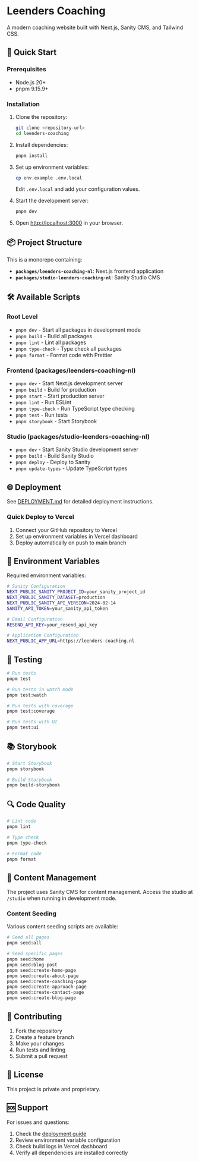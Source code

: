 # Leenders Coaching

A modern coaching website built with Next.js, Sanity CMS, and Tailwind CSS.

## 🚀 Quick Start

### Prerequisites

- Node.js 20+
- pnpm 9.15.9+

### Installation

1. Clone the repository:

   ```bash
   git clone <repository-url>
   cd leenders-coaching
   ```

2. Install dependencies:

   ```bash
   pnpm install
   ```

3. Set up environment variables:

   ```bash
   cp env.example .env.local
   ```

   Edit `.env.local` and add your configuration values.

4. Start the development server:

   ```bash
   pnpm dev
   ```

5. Open [http://localhost:3000](http://localhost:3000) in your browser.

## 📦 Project Structure

This is a monorepo containing:

- **`packages/leenders-coaching-nl`**: Next.js frontend application
- **`packages/studio-leenders-coaching-nl`**: Sanity Studio CMS

## 🛠️ Available Scripts

### Root Level

- `pnpm dev` - Start all packages in development mode
- `pnpm build` - Build all packages
- `pnpm lint` - Lint all packages
- `pnpm type-check` - Type check all packages
- `pnpm format` - Format code with Prettier

### Frontend (packages/leenders-coaching-nl)

- `pnpm dev` - Start Next.js development server
- `pnpm build` - Build for production
- `pnpm start` - Start production server
- `pnpm lint` - Run ESLint
- `pnpm type-check` - Run TypeScript type checking
- `pnpm test` - Run tests
- `pnpm storybook` - Start Storybook

### Studio (packages/studio-leenders-coaching-nl)

- `pnpm dev` - Start Sanity Studio development server
- `pnpm build` - Build Sanity Studio
- `pnpm deploy` - Deploy to Sanity
- `pnpm update-types` - Update TypeScript types

## 🌐 Deployment

See [DEPLOYMENT.md](./DEPLOYMENT.md) for detailed deployment instructions.

### Quick Deploy to Vercel

1. Connect your GitHub repository to Vercel
2. Set up environment variables in Vercel dashboard
3. Deploy automatically on push to main branch

## 🔧 Environment Variables

Required environment variables:

```bash
# Sanity Configuration
NEXT_PUBLIC_SANITY_PROJECT_ID=your_sanity_project_id
NEXT_PUBLIC_SANITY_DATASET=production
NEXT_PUBLIC_SANITY_API_VERSION=2024-02-14
SANITY_API_TOKEN=your_sanity_api_token

# Email Configuration
RESEND_API_KEY=your_resend_api_key

# Application Configuration
NEXT_PUBLIC_APP_URL=https://leenders-coaching.nl
```

## 🧪 Testing

```bash
# Run tests
pnpm test

# Run tests in watch mode
pnpm test:watch

# Run tests with coverage
pnpm test:coverage

# Run tests with UI
pnpm test:ui
```

## 📚 Storybook

```bash
# Start Storybook
pnpm storybook

# Build Storybook
pnpm build-storybook
```

## 🔍 Code Quality

```bash
# Lint code
pnpm lint

# Type check
pnpm type-check

# Format code
pnpm format
```

## 🚀 Content Management

The project uses Sanity CMS for content management. Access the studio at `/studio` when running in development mode.

### Content Seeding

Various content seeding scripts are available:

```bash
# Seed all pages
pnpm seed:all

# Seed specific pages
pnpm seed:home
pnpm seed:blog-post
pnpm seed:create-home-page
pnpm seed:create-about-page
pnpm seed:create-coaching-page
pnpm seed:create-approach-page
pnpm seed:create-contact-page
pnpm seed:create-blog-page
```

## 🤝 Contributing

1. Fork the repository
2. Create a feature branch
3. Make your changes
4. Run tests and linting
5. Submit a pull request

## 📄 License

This project is private and proprietary.

## 🆘 Support

For issues and questions:

1. Check the [deployment guide](./DEPLOYMENT.md)
2. Review environment variable configuration
3. Check build logs in Vercel dashboard
4. Verify all dependencies are installed correctly
